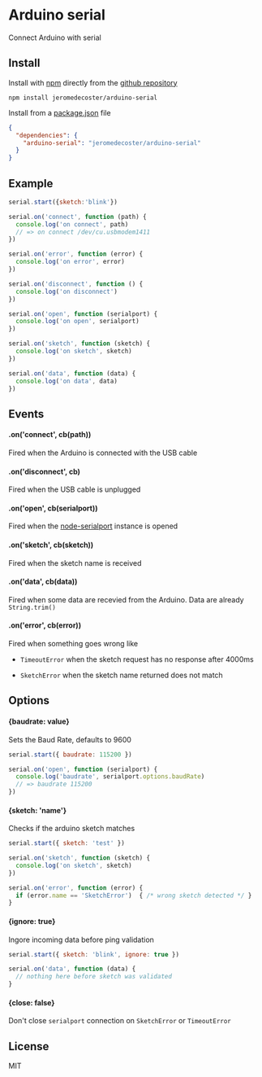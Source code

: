 # Arduino serial

Connect Arduino with serial

## Install

Install with <a href="https://docs.npmjs.com/cli/install" target="_blank">npm</a> directly from the <a href="https://github.com/jeromedecoster/arduino-serial" target="_blank">github repository</a>

```
npm install jeromedecoster/arduino-serial
```

Install from a <a href="https://docs.npmjs.com/files/package.json#github-urls" target="_blank">package.json</a> file

```json
{
  "dependencies": {
    "arduino-serial": "jeromedecoster/arduino-serial"
  }
}
```

## Example

```js
serial.start({sketch:'blink'})

serial.on('connect', function (path) {
  console.log('on connect', path)
  // => on connect /dev/cu.usbmodem1411
})

serial.on('error', function (error) {
  console.log('on error', error)
})

serial.on('disconnect', function () {
  console.log('on disconnect')
})

serial.on('open', function (serialport) {
  console.log('on open', serialport)
})

serial.on('sketch', function (sketch) {
  console.log('on sketch', sketch)
})

serial.on('data', function (data) {
  console.log('on data', data)
})
```

## Events

#### .on('connect', cb(path))

Fired when the Arduino is connected with the USB cable

#### .on('disconnect', cb)

Fired when the USB cable is unplugged

#### .on('open', cb(serialport))

Fired when the <a href="https://github.com/voodootikigod/node-serialport" target="_blank">node-serialport</a> instance is opened

#### .on('sketch', cb(sketch))

Fired when the sketch name is received

#### .on('data', cb(data))

Fired when some data are recevied from the Arduino. Data are already `String.trim()`

#### .on('error', cb(error))

Fired when something goes wrong like

* `TimeoutError` when the sketch request has no response after 4000ms

* `SketchError` when the sketch name returned does not match

## Options

#### {baudrate: value}

Sets the Baud Rate, defaults to 9600

```js
serial.start({ baudrate: 115200 })

serial.on('open', function (serialport) {
  console.log('baudrate', serialport.options.baudRate)
  // => baudrate 115200
})
```

#### {sketch: 'name'}

Checks if the arduino sketch matches

```js
serial.start({ sketch: 'test' })

serial.on('sketch', function (sketch) {
  console.log('on sketch', sketch)
})

serial.on('error', function (error) {
  if (error.name == 'SketchError')  { /* wrong sketch detected */ }
}
```

#### {ignore: true}

Ingore incoming data before ping validation

```js
serial.start({ sketch: 'blink', ignore: true })

serial.on('data', function (data) {
  // nothing here before sketch was validated
}
```

#### {close: false}

Don't close `serialport` connection on `SketchError` or `TimeoutError`

## License

MIT
